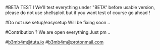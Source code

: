 #BETA TEST I
            We'll test everything under "BETA" before usable version, please do not use shellsploit but if you want test of course go ahead !

#Do not use setup/easysetup
         Will be fixing  soon .. 





#Contribution ? 
         We are open everything.Just pm ..
         
         
#b3mb4m@tuta.io
#b3mb4m@protonmail.com
